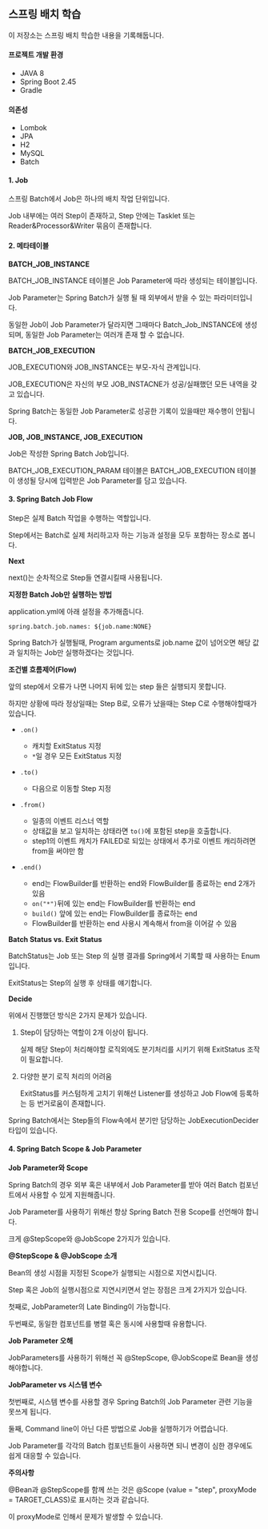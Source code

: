 ## 스프링 배치 학습

이 저장소는 스프링 배치 학습한 내용을 기록해둡니다.

#### 프로젝트 개발 환경
* JAVA 8
* Spring Boot 2.45
* Gradle

#### 의존성
* Lombok
* JPA
* H2
* MySQL
* Batch

#### 1. Job
스프링 Batch에서 Job은 하나의 배치 작업 단위입니다.

Job 내부에는 여러 Step이 존재하고, Step 안에는 Tasklet 또는 Reader&Processor&Writer 묶음이 존재합니다.

#### 2. 메타테이블

**BATCH_JOB_INSTANCE**

BATCH_JOB_INSTANCE 테이블은 Job Parameter에 따라 생성되는 테이블입니다.

Job Parameter는 Spring Batch가 실행 될 때 외부에서 받을 수 있는 파라미터입니다. 

동일한 Job이 Job Parameter가 달라지면 그때마다 Batch_Job_INSTANCE에 생성되며, 동일한 Job Parameter는 여러개 존재 할 수 없습니다.

**BATCH_JOB_EXECUTION**

JOB_EXECUTION와 JOB_INSTANCE는 부모-자식 관계입니다.

JOB_EXECUTION은 자신의 부모 JOB_INSTACNE가 성공/실패했던 모든 내역을 갖고 있습니다.

Spring Batch는 동일한 Job Parameter로 성공한 기록이 있을때만 재수행이 안됩니다.

**JOB, JOB_INSTANCE, JOB_EXECUTION**

Job은 작성한 Spring Batch Job입니다.

BATCH_JOB_EXECUTION_PARAM 테이블은 BATCH_JOB_EXECUTION 테이블이 생성될 당시에 입력받은 Job Parameter를 담고 있습니다.

#### 3. Spring Batch Job Flow
Step은 실제 Batch 작업을 수행하는 역할입니다.

Step에서는 Batch로 실제 처리하고자 하는 기능과 설정을 모두 포함하는 장소로 봅니다.

**Next**

next()는 순차적으로 Step들 연결시킬때 사용됩니다.

**지정한 Batch Job만 실행하는 방법**

application.yml에 아래 설정을 추가해줍니다.

```spring.batch.job.names: ${job.name:NONE}```

Spring Batch가 실행될때, Program arguments로 job.name 값이 넘어오면 해당 값과 일치하는 Job만 실행하겠다는 것입니다.

**조건별 흐름제어(Flow)**

앞의 step에서 오류가 나면 나머지 뒤에 있는 step 들은 실행되지 못합니다.

하지만 상황에 따라 정상일때는 Step B로, 오류가 났을때는 Step C로 수행해야할때가 있습니다.

- ```.on()```
    - 캐치할 ExitStatus 지정
    - ```*```일 경우 모든 ExitStatus 지정

- ```.to()```
    - 다음으로 이동할 Step 지정
    
- ```.from()```
    - 일종의 이벤트 리스너 역할
    - 상태값을 보고 일치하는 상태라면 ```to()```에 포함된 step을 호출합니다.
    - step1의 이벤트 캐치가 FAILED로 되있는 상태에서 추가로 이벤트 캐리하려면 from을 써야만 함
    
- ```.end()```
    - end는 FlowBuilder를 반환하는 end와 FlowBuilder를 종료하는 end 2개가 있음
    - ```on("*")```뒤에 있는 end는 FlowBuilder를 반환하는 end
    - ```build()``` 앞에 있는 end는 FlowBuilder를 종료하는 end
    - FlowBuilder를 반환하는 end 사용시 계속해서 from을 이어갈 수 있음

**Batch Status vs. Exit Status**

BatchStatus는 Job 또는 Step 의 실행 결과를 Spring에서 기록할 때 사용하는 Enum입니다.

ExitStatus는 Step의 실행 후 상태를 얘기합니다.

**Decide**

위에서 진행했던 방식은 2가지 문제가 있습니다.

1. Step이 담당하는 역할이 2개 이상이 됩니다.

   실제 해당 Step이 처리해야할 로직외에도 분기처리를 시키기 위해 ExitStatus 조작이 필요합니다.
   
2. 다양한 분기 로직 처리의 어려움

   ExitStatus를 커스텀하게 고치기 위해선 Listener를 생성하고 Job Flow에 등록하는 등 번거로움이 존재합니다.

Spring Batch에서는 Step들의 Flow속에서 분기만 담당하는 JobExecutionDecider 타입이 있습니다.

#### 4. Spring Batch Scope & Job Parameter

**Job Parameter와 Scope**

Spring Batch의 경우 외부 혹은 내부에서 Job Parameter를 받아 여러 Batch 컴포넌트에서 사용할 수 있게 지원해줍니다.

Job Parameter를 사용하기 위해선 항상 Spring Batch 전용 Scope를 선언해야 합니다.

크게 @StepScope와 @JobScope 2가지가 있습니다.

**@StepScope & @JobScope 소개**

 Bean의 생성 시점을 지정된 Scope가 실행되는 시점으로 지연시킵니다.
 
 Step 혹은 Job의 실행시점으로 지연시키면서 얻는 장점은 크게 2가지가 있습니다.
 
 첫째로, JobParameter의 Late Binding이 가능합니다.
 
 두번째로, 동일한 컴포넌트를 병렬 혹은 동시에 사용할때 유용합니다.

**Job Parameter 오해**

JobParameters를 사용하기 위해선 꼭 @StepScope, @JobScope로 Bean을 생성해야합니다.

**JobParameter vs 시스템 변수**

첫번째로, 시스템 변수를 사용할 경우 Spring Batch의 Job Parameter 관련 기능을 못쓰게 됩니다.

둘째, Command line이 아닌 다른 방법으로 Job을 실행하기가 어렵습니다.

Job Parameter를 각각의 Batch 컴포넌트들이 사용하면 되니 변경이 심한 경우에도 쉽게 대응할 수 있습니다.

**주의사항**

@Bean과 @StepScope를 함께 쓰는 것은 @Scope (value = "step", proxyMode = TARGET_CLASS)로 표시하는 것과 같습니다.

이 proxyMode로 인해서 문제가 발생할 수 있습니다.